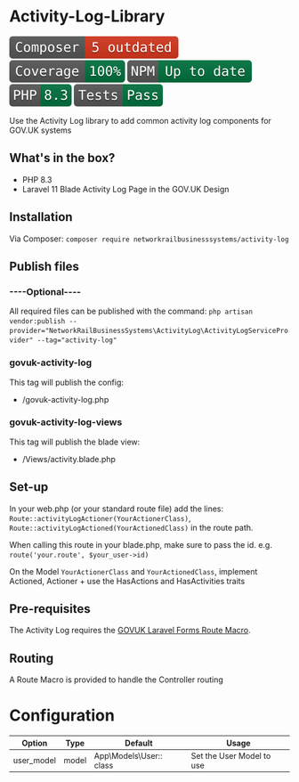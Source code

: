 # Activity-Log-Library

![Composer status](.github/composer.svg)
![Coverage status](.github/coverage.svg)
![NPM status](.github/npm.svg)
![PHP version](.github/php.svg)
![Tests status](.github/tests.svg)

Use the Activity Log library to add common activity log components for GOV.UK systems

## What's in the box?
* PHP 8.3
* Laravel 11 Blade Activity Log Page in the GOV.UK Design
  
## Installation
Via Composer: `composer require networkrailbusinesssystems/activity-log`

## Publish files
### ----Optional----
All required files can be published with the command:
`php artisan vendor:publish --provider="NetworkRailBusinessSystems\ActivityLog\ActivityLogServiceProvider" --tag="activity-log"`

### govuk-activity-log 
This tag will publish the config:
* /govuk-activity-log.php

### govuk-activity-log-views
This tag will publish the blade view:
* /Views/activity.blade.php

## Set-up
In your web.php (or your standard route file) add the lines:  
`Route::activityLogActioner(YourActionerClass)`, `Route::activityLogActioned(YourActionedClass)` in the route path.   

When calling this route in your blade.php, make sure to pass the id. e.g.   
`route('your.route', $your_user->id)`  

On the Model `YourActionerClass` and `YourActionedClass`, implement Actioned, Actioner + use the HasActions and HasActivities traits

## Pre-requisites
The Activity Log requires the [GOVUK Laravel Forms Route Macro](https://github.com/AnthonyEdmonds/govuk-laravel/blob/main/docs/forms.md).

## Routing
A Route Macro is provided to handle the Controller routing

# Configuration
|   Option   | Type  |         Default         |           Usage         |
| -----------| ----  | ------------------------| ------------------------|
| user_model | model | App\Models\User:: class | Set the User Model to use



